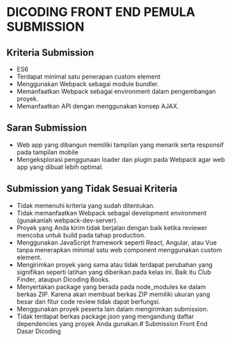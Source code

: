 # DICODING FRONT END PEMULA SUBMISSION

## Kriteria Submission

- ES6
- Terdapat minimal satu penerapan custom element
- Menggunakan Webpack sebagai module bundler.
- Memanfaatkan Webpack sebagai environment dalam pengembangan proyek.
- Memanfaatkan API dengan menggunakan konsep AJAX.

## Saran Submission

- Web app yang dibangun memiliki tampilan yang menarik serta responsif pada tampilan mobile
- Mengeksplorasi penggunaan loader dan plugin pada Webpack agar web app yang dibuat lebih optimal.

## Submission yang Tidak Sesuai Kriteria

- Tidak memenuhi kriteria yang sudah ditentukan.
- Tidak memanfaatkan Webpack sebagai development environment (gunakanlah webpack-dev-server).
- Proyek yang Anda kirim tidak berjalan dengan baik ketika reviewer mencoba untuk build pada tahap production.
- Menggunakan JavaScript framework seperti React, Angular, atau Vue tanpa menerapkan minimal satu web component menggunakan custom element.
- Mengirimkan proyek yang sama atau tidak terdapat perubahan yang signifikan seperti latihan yang diberikan pada kelas ini. Baik itu Club Finder, ataupun Dicoding Books.
- Menyertakan package yang berada pada node_modules ke dalam berkas ZIP. Karena akan membuat berkas ZIP memiliki ukuran yang besar dan fitur code review tidak dapat berfungsi.
- Menggunakan proyek peserta lain dalam mengirimkan submission.
- Tidak terdapat berkas package.json yang mengandung daftar dependencies yang proyek Anda gunakan.# Submission Front End Dasar Dicoding
